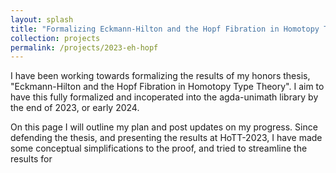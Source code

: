 ```yaml
---
layout: splash
title: "Formalizing Eckmann-Hilton and the Hopf Fibration in Homotopy Type Theory"
collection: projects
permalink: /projects/2023-eh-hopf
---
```


I have been working towards formalizing the results of my honors thesis, "Eckmann-Hilton and the Hopf Fibration in Homotopy Type Theory". I aim to have this fully formalized and incoperated into the agda-unimath library by the end of 2023, or early 2024.

On this page I will outline my plan and post updates on my progress. Since defending the thesis, and presenting the results at HoTT-2023, I have made some conceptual simplifications to the proof, and tried to streamline the results for 